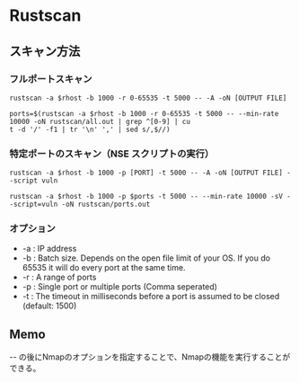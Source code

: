 # Rustscan

## スキャン方法
### フルポートスキャン
```
rustscan -a $rhost -b 1000 -r 0-65535 -t 5000 -- -A -oN [OUTPUT FILE]
```
```
ports=$(rustscan -a $rhost -b 1000 -r 0-65535 -t 5000 -- --min-rate 10000 -oN rustscan/all.out | grep ^[0-9] | cu
t -d '/' -f1 | tr '\n' ',' | sed s/,$//)
```

### 特定ポートのスキャン（NSE スクリプトの実行）
```
rustscan -a $rhost -b 1000 -p [PORT] -t 5000 -- -A -oN [OUTPUT FILE] --script vuln
```
```
rustscan -a $rhost -b 1000 -p $ports -t 5000 -- --min-rate 10000 -sV --script=vuln -oN rustscan/ports.out
```

### オプション
- -a : IP address
- -b : Batch size. Depends on the open file limit of your OS.  If you do 65535 it will do every port at the same time. 
- -r : A range of ports
- -p : Single port or multiple ports (Comma seperated)
- -t : The timeout in milliseconds before a port is assumed to be closed (default: 1500)

### 

## Memo
-- の後にNmapのオプションを指定することで、Nmapの機能を実行することができる。
